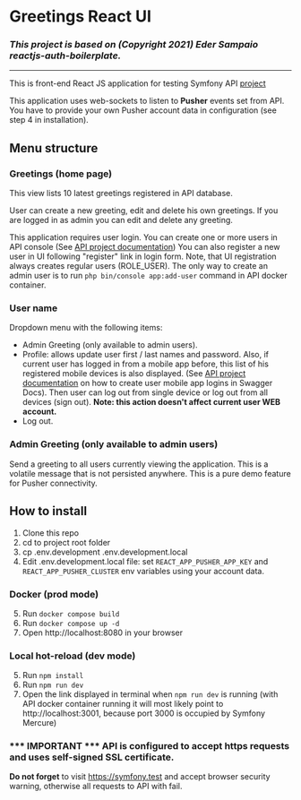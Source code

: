 # Greetings React UI

### *This project is based on (Copyright 2021) Eder Sampaio reactjs-auth-boilerplate.*

-----

This is front-end React JS application for testing Symfony API [project](https://github.com/alex3493/greetings-api)

This application uses web-sockets to listen to **Pusher** events set from API. You have to
provide your own Pusher account data in configuration (see step 4 in installation).

## Menu structure

### Greetings (home page)

This view lists 10 latest greetings registered in API database.

User can create a new greeting, edit and delete his own greetings. If you are logged in as admin
you can edit and delete any greeting.

This application requires user login. You can create one or more users in API console (See [API project documentation](https://github.com/alex3493/greetings-api/blob/main/Readme.md))
You can also register a new user in UI following "register" link in login form. Note, that UI registration
always creates regular users (ROLE_USER). The only way to create an admin user is to run `php bin/console app:add-user` command in API docker container.

### User name

Dropdown menu with the following items:

- Admin Greeting (only available to admin users).
- Profile: allows update user first / last names and password. Also, if current user has logged in from a mobile app before, this list of his registered mobile devices
  is also displayed. (See [API project documentation](https://github.com/alex3493/greetings-api/blob/main/Readme.md) on how to create user
  mobile app logins in Swagger Docs). Then user can log out from single device or log out from all devices (sign out). **Note: this action doesn't affect
  current user WEB account.**
- Log out.

### Admin Greeting (only available to admin users)

Send a greeting to all users currently viewing the application. This is a volatile message that
is not persisted anywhere. This is a pure demo feature for Pusher connectivity.

## How to install

1. Clone this repo
2. cd to project root folder
3. cp .env.development .env.development.local
4. Edit .env.development.local file: set `REACT_APP_PUSHER_APP_KEY` and `REACT_APP_PUSHER_CLUSTER` env variables using your account data.

### Docker (prod mode)

5. Run `docker compose build`
6. Run `docker compose up -d`
7. Open http://localhost:8080 in your browser

### Local hot-reload (dev mode)

5. Run `npm install`
6. Run `npm run dev`
7. Open the link displayed in terminal when `npm run dev` is running (with API docker container running it will most likely point to http://localhost:3001, because port 3000 is occupied by Symfony Mercure)

### *** IMPORTANT *** API is configured to accept https requests and uses self-signed SSL certificate.
**Do not forget** to visit https://symfony.test and accept browser security warning, otherwise all requests to API with fail.



